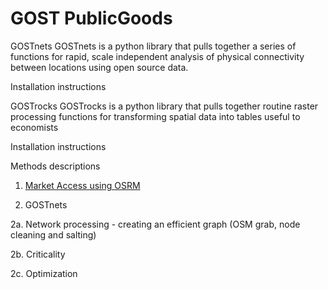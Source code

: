 # GOST PublicGoods

GOSTnets
  GOSTnets is a python library that pulls together a series of functions for rapid, scale independent analysis of physical connectivity between locations using open source data. 

  Installation instructions
  


GOSTrocks
  GOSTrocks is a python library that pulls together routine raster processing functions for transforming spatial data into tables useful to economists

 Installation instructions

Methods descriptions
1. [Market Access using OSRM](https://github.com/worldbank/GOST_PublicGoods/wiki/Market-Access-Tool)

2. GOSTnets

  2a. Network processing - creating an efficient graph (OSM grab, node cleaning and salting)
  
  2b. Criticality

  2c. Optimization
